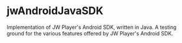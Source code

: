 # jwAndroidJavaSDK
Implementation of JW Player's Android SDK, written in Java. A testing ground for the various features offered by JW Player's Android SDK.
